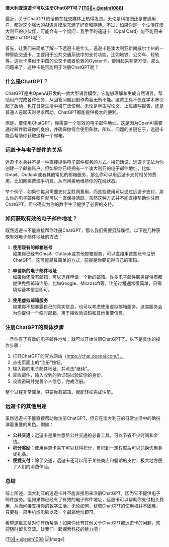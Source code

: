 **澳大利亚遠遊卡可以注册ChatGPT吗？[[TG💪+ @esim1088](https://t.me/s/esim1088)]**

最近，关于ChatGPT的话题在社交媒体上热得发烫。无论是科技圈还是普通用户，都对这个强大的AI语言模型充满了好奇和期待。不过，如果你是一个生活在澳大利亚的小伙伴，可能会有一个疑问：我手里的遠遊卡（Opal Card）能不能用来注册ChatGPT呢？

首先，让我们来简单了解一下远遊卡是什么。遠遊卡是澳大利亚新南威尔士州的一种智能交通卡，主要用于公共交通系统中的支付功能，比如地铁、公交车、轻轨等。这张卡类似于中国的公交卡或者伦敦的Oyster卡，使用起来非常方便。那么问题来了，这种卡是否能用于注册ChatGPT呢？

### **什么是ChatGPT？**

ChatGPT是由OpenAI开发的一款大型语言模型，它能够理解和生成自然语言，帮助用户完成各种任务，从回答问题到创作内容无所不能。这款工具不仅在学术界引起了轰动，也在日常生活中被广泛使用。无论是学生写论文、上班族写报告，还是普通人在聊天时寻求帮助，ChatGPT都能提供极大的便利。

但是，要使用ChatGPT，你需要一个有效的电子邮件地址。这是因为OpenAI需要通过邮件验证你的身份，并确保你符合使用条款。所以，问题的关键在于，远遊卡能否帮助你获取这样一个邮箱。

### **远遊卡与电子邮件的关系**

远遊卡本身并不是一种直接提供电子邮件服务的方式。换句话说，远遊卡无法为你创建一个邮箱账户。但如果你已经拥有一个澳大利亚的电子邮件地址，比如Gmail、Outlook或者其他常见的邮箱服务，那么你可以用远遊卡支付相关的费用，比如网络费或手机费，从而间接地维持你的在线状态。

举个例子，如果你每月需要支付互联网费用，而这些费用可以通过远遊卡支付，那么你的电子邮件账户就可以一直保持活跃。虽然这种方式并不能直接帮助你注册ChatGPT，但它确实为你的数字生活提供了必要的支持。

### **如何获取有效的电子邮件地址？**

既然远遊卡不能直接帮你注册ChatGPT，那么我们需要另辟蹊径。以下是几种获取有效电子邮件地址的方法：

1. **使用现有的邮箱账号**  
   如果你已经有Gmail、Outlook或其他邮箱服务，可以直接用这些账号注册ChatGPT。这可能是最简单的方式，前提是你要记得自己的密码。

2. **申请新的电子邮件地址**  
   如果你还没有邮箱，可以选择申请一个新的邮箱。许多电子邮件服务提供商都提供免费邮箱注册，比如Google、Microsoft等。注册过程通常很简单，只需填写基本信息即可。

3. **使用虚拟邮箱服务**  
   如果你不想暴露自己的真实信息，也可以考虑使用虚拟邮箱服务。这类服务会为你提供一个临时邮箱，用于接收验证码和其他重要信息。

### **注册ChatGPT的具体步骤**

一旦你有了有效的电子邮件地址，就可以开始注册ChatGPT了。以下是具体的操作步骤：

1. 打开ChatGPT的官方网站（https://chat.openai.com/）。  
2. 点击页面上的“注册”按钮。  
3. 输入你的电子邮件地址，并点击“继续”。  
4. 查收邮件，输入收到的验证码以验证你的身份。  
5. 设置密码并完善个人信息，完成注册。

整个过程非常简单，只要你有邮箱，就能轻松完成注册。

### **远遊卡的其他用途**

虽然远遊卡不能直接帮助你注册ChatGPT，但它在澳大利亚的日常生活中的确扮演着重要的角色。例如：

- **公共交通**：远遊卡是乘坐悉尼公共交通的必备工具，可以节省不少时间和金钱。  
- **积分奖励**：使用远遊卡乘车可以获得积分，累积到一定程度后可以兑换优惠券或礼品。  
- **便捷支付**：除了交通，远遊卡还可以用于某些商店和餐馆的支付，极大地方便了人们的消费体验。

### **总结**

综上所述，澳大利亚的遠遊卡并不能直接用来注册ChatGPT，因为它不提供电子邮件服务。但如果你已经有了有效的电子邮件地址，远遊卡可以帮助你支付相关费用，从而间接支持你的数字生活。无论如何，获取ChatGPT的使用权并不困难，只要有一部手机或电脑以及一个邮箱地址即可。

希望这篇文章对你有所帮助！如果你还有其他关于ChatGPT或远遊卡的问题，欢迎随时留言交流。让我们一起探索科技的魅力吧！

[[TG💪+ @esim1088](https://t.me/s/esim1088) ![Image](https://i.postimg.cc/4NQfJmqS/Snipaste-2025-05-13-00-14-12.png)]